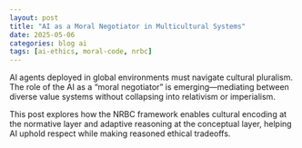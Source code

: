 ```yaml
---
layout: post
title: "AI as a Moral Negotiator in Multicultural Systems"
date: 2025-05-06
categories: blog ai
tags: [ai-ethics, moral-code, nrbc]
---
```


AI agents deployed in global environments must navigate cultural pluralism. The role of the AI as a “moral negotiator” is emerging—mediating between diverse value systems without collapsing into relativism or imperialism.

This post explores how the NRBC framework enables cultural encoding at the normative layer and adaptive reasoning at the conceptual layer, helping AI uphold respect while making reasoned ethical tradeoffs.